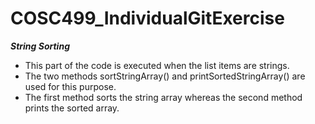 # COSC499_IndividualGitExercise

***String Sorting***

- This part of the code is executed when the list items are strings.
- The two methods sortStringArray() and printSortedStringArray() are used for this purpose.
- The first method sorts the string array whereas the second method prints the sorted array.
